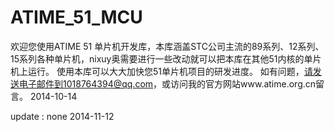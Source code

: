 ATIME_51_MCU
============
欢迎您使用ATIME 51 单片机开发库，本库涵盖STC公司主流的89系列、12系列、15系列各种单片机，nixuy奥需要进行一些改动就可以把本库在其他51内核的单片机上运行。
使用本库可以大大加快您51单片机项目的研发进度。
如有问题，请发送电子邮件到1018764394@qq.com，或访问我的官方网站www.atime.org.cn留言。
2014-10-14

update :
none
2014-11-12
